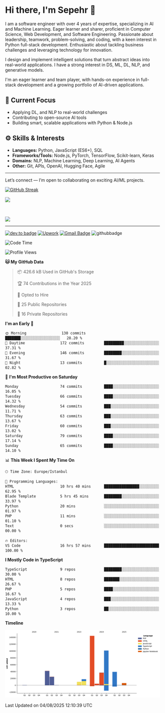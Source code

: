 # Hi there, I'm Sepehr 👋

I am a software engineer with over 4 years of expertise, specializing in AI and Machine Learning. Eager learner and sharer, proficient in Computer Science, Web Development, and Software Engineering. Passionate about leadership, teamwork, problem-solving, and coding, with a keen interest in Python full-stack development. Enthusiastic about tackling business challenges and leveraging technology for innovation.

I design and implement intelligent solutions that turn abstract ideas into real-world applications. I have a strong interest in DS, ML, DL, NLP, and generative models.  

I'm an eager learner and team player, with hands-on experience in full-stack development and a growing portfolio of AI-driven applications.

## 🧠 Current Focus
- Applying DL, and NLP to real-world challenges
- Contributing to open-source AI tools
- Building smart, scalable applications with Python & Node.js

## ⚙️ Skills & Interests
- **Languages:** Python, JavaScript (ES6+), SQL  
- **Frameworks/Tools:** Node.js, PyTorch, TensorFlow, Scikit-learn, Keras  
- **Domains:** NLP, Machine Learning, Deep Learning, AI Agents  
- **Other:** Git, APIs, OpenAI, Hugging Face, Agile  

---


Let’s connect — I’m open to collaborating on exciting AI/ML projects. 


[![GitHub Streak](https://nirzak-streak-stats.vercel.app?user=SepehrHariri)](https://git.io/streak-stats)

<a href="https://github.com/anuraghazra/github-readme-stats">
  <img align="center" height=200 align="center" src="https://github-readme-stats.vercel.app/api?username=SepehrHariri&show=prs_merged,prs_merged_percentage&show_icons=true&hide=contribs,stars,issues&include_all_commits=true&card_width=345" />
</a>

&nbsp;

<a href="https://github.com/anuraghazra/github-readme-stats">
  <img align="center" height=200 align="center" src="https://github-readme-stats.vercel.app/api/top-langs/?username=SepehrHariri&langs_count=20&hide=html&layout=compact&card_width=470" />
</a>

<hr/>

[![dev.to badge](https://img.shields.io/badge/-sepehrhariri-%230177B5?style=flat&logo=linkedin)](https://www.linkedin.com/in/sepehr-hariri)
[![Upwork](https://img.shields.io/badge/UpWork-6FDA44?style=flat&logo=Upwork&logoColor=white)]()
[![Gmail Badge](https://img.shields.io/badge/-Gmail-c14438?style=flat-square&logo=Gmail&logoColor=white&link=mailto:sepehrhariry@gmail.com)](mailto:sepehrhariry@gmail.com)
![githubbadge](https://img.shields.io/github/followers/SepehrHariri?style=social)
<!--[![YouTube](https://img.shields.io/youtube/channel/views/????)](https://www.youtube.com/watch?v=????)-->

<!--START_SECTION:waka-->
![Code Time](http://img.shields.io/badge/Code%20Time-96%20hrs%2040%20mins-blue)

![Profile Views](http://img.shields.io/badge/Profile%20Views-0-blue)

**🐱 My GitHub Data** 

> 📦 426.6 kB Used in GitHub's Storage 
 > 
> 🏆 74 Contributions in the Year 2025
 > 
> 💼 Opted to Hire
 > 
> 📜 25 Public Repositories 
 > 
> 🔑 16 Private Repositories 
 > 
**I'm an Early 🐤** 

```text
🌞 Morning                130 commits         ███████░░░░░░░░░░░░░░░░░░   28.20 % 
🌆 Daytime                172 commits         █████████░░░░░░░░░░░░░░░░   37.31 % 
🌃 Evening                146 commits         ████████░░░░░░░░░░░░░░░░░   31.67 % 
🌙 Night                  13 commits          █░░░░░░░░░░░░░░░░░░░░░░░░   02.82 % 
```
📅 **I'm Most Productive on Saturday** 

```text
Monday                   74 commits          ████░░░░░░░░░░░░░░░░░░░░░   16.05 % 
Tuesday                  66 commits          ████░░░░░░░░░░░░░░░░░░░░░   14.32 % 
Wednesday                54 commits          ███░░░░░░░░░░░░░░░░░░░░░░   11.71 % 
Thursday                 63 commits          ███░░░░░░░░░░░░░░░░░░░░░░   13.67 % 
Friday                   60 commits          ███░░░░░░░░░░░░░░░░░░░░░░   13.02 % 
Saturday                 79 commits          ████░░░░░░░░░░░░░░░░░░░░░   17.14 % 
Sunday                   65 commits          ████░░░░░░░░░░░░░░░░░░░░░   14.10 % 
```


📊 **This Week I Spent My Time On** 

```text
🕑︎ Time Zone: Europe/Istanbul

💬 Programming Languages: 
HTML                     10 hrs 40 mins      ████████████████░░░░░░░░░   62.95 % 
Blade Template           5 hrs 45 mins       ████████░░░░░░░░░░░░░░░░░   33.97 % 
Python                   20 mins             ░░░░░░░░░░░░░░░░░░░░░░░░░   01.97 % 
PHP                      11 mins             ░░░░░░░░░░░░░░░░░░░░░░░░░   01.10 % 
Text                     0 secs              ░░░░░░░░░░░░░░░░░░░░░░░░░   00.00 % 

🔥 Editors: 
VS Code                  16 hrs 57 mins      █████████████████████████   100.00 % 
```

**I Mostly Code in TypeScript** 

```text
TypeScript               9 repos             ████████░░░░░░░░░░░░░░░░░   30.00 % 
HTML                     8 repos             ███████░░░░░░░░░░░░░░░░░░   26.67 % 
PHP                      5 repos             ████░░░░░░░░░░░░░░░░░░░░░   16.67 % 
JavaScript               4 repos             ███░░░░░░░░░░░░░░░░░░░░░░   13.33 % 
Python                   3 repos             ██░░░░░░░░░░░░░░░░░░░░░░░   10.00 % 
```



**Timeline**

![Lines of Code chart](https://raw.githubusercontent.com/SepehrHariri/SepehrHariri/main/assets/bar_graph.png)


 Last Updated on 04/08/2025 12:10:39 UTC
<!--END_SECTION:waka-->
